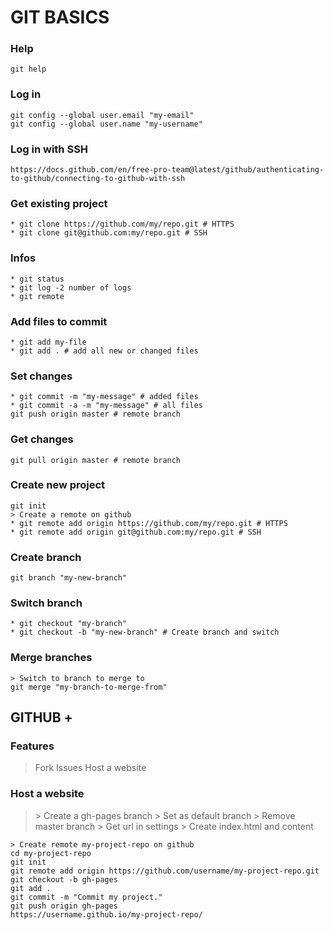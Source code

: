 # GIT BASICS

### Help
    git help

### Log in
    git config --global user.email "my-email"
    git config --global user.name "my-username"

### Log in with SSH
    https://docs.github.com/en/free-pro-team@latest/github/authenticating-to-github/connecting-to-github-with-ssh

### Get existing project
    * git clone https://github.com/my/repo.git # HTTPS
    * git clone git@github.com:my/repo.git # SSH

### Infos
    * git status
    * git log -2 number of logs
    * git remote

### Add files to commit
    * git add my-file
    * git add . # add all new or changed files

### Set changes
    * git commit -m "my-message" # added files
    * git commit -a -m "my-message" # all files
    git push origin master # remote branch

### Get changes
    git pull origin master # remote branch

### Create new project
    git init
    > Create a remote on github
    * git remote add origin https://github.com/my/repo.git # HTTPS
    * git remote add origin git@github.com:my/repo.git # SSH

### Create branch
    git branch "my-new-branch"

### Switch branch
    * git checkout "my-branch"
    * git checkout -b "my-new-branch" # Create branch and switch

### Merge branches
    > Switch to branch to merge to
    git merge "my-branch-to-merge-from"

## GITHUB +

### Features
> Fork
Issues
Host a website

### Host a website
> \> Create a gh-pages branch
\> Set as default branch
\> Remove master branch
\> Get url in settings
\> Create index.html and content

    > Create remote my-project-repo on github
    cd my-project-repo
    git init
    git remote add origin https://github.com/username/my-project-repo.git
    git checkout -b gh-pages
    git add .
    git commit -m "Commit my project."
    git push origin gh-pages
    https://username.github.io/my-project-repo/

